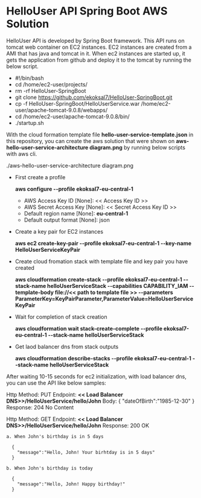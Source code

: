 # HelloUser API Spring Boot AWS Solution

HelloUser API is developed by Spring Boot framework. This API runs on tomcat web container on EC2 instances. EC2 instances are created from a AMI that has java and tomcat in it. When ec2 instances are started up, it gets the application from github and deploy it to the tomcat by running the below script.

- #!/bin/bash
- cd /home/ec2-user/projects/ 
- rm -rf HelloUser-SpringBoot 
- git clone https://github.com/ekoksal7/HelloUser-SpringBoot.git 
- cp -f HelloUser-SpringBoot/HelloUserService.war /home/ec2-user/apache-tomcat-9.0.8/webapps/ 
- cd /home/ec2-user/apache-tomcat-9.0.8/bin/ 
- ./startup.sh

With the cloud formation template file  **hello-user-service-template.json** in this repository, you can create the aws solution that were shown on **aws-hello-user-service-architecture diagram.png** by running below scripts with aws cli.

./aws-hello-user-service-architecture diagram.png

- First create a profile
  
    **aws configure --profile ekoksal7-eu-central-1**

    - AWS Access Key ID [None]: << Access Key ID >>
    - AWS Secret Access Key [None]: << Secret Access Key ID >>
    - Default region name [None]: **eu-central-1**
    - Default output format [None]: json
  
 - Create a key pair for EC2 instances
 
    **aws ec2 create-key-pair --profile ekoksal7-eu-central-1 --key-name HelloUserServiceKeyPair**
    
 - Create cloud fromation stack with template file and key pair you have created
 
    **aws cloudformation create-stack --profile ekoksal7-eu-central-1 --stack-name helloUserServiceStack --capabilities CAPABILITY_IAM --template-body file://<< path to template file >> --parameters ParameterKey=KeyPairParameter,ParameterValue=HelloUserServiceKeyPair**
  
  - Wait for completion of stack creation
  
    **aws cloudformation wait stack-create-complete --profile ekoksal7-eu-central-1  --stack-name helloUserServiceStack**
    
  - Get laod balancer dns from stack outputs
    
    **aws cloudformation describe-stacks --profile ekoksal7-eu-central-1 --stack-name helloUserServiceStack**
 
 After waiting 10-15 seconds for ec2 initialization, with load balancer dns, you can use the API like below samples:
 
 Http Method: PUT 
 Endpoint: **<< Load Balancer DNS>>/HelloUserService/hello/John**
 Body:
      {
        "dateOfBirth":"1985-12-30"
      }
 Response: 204 No Content
  
  
  
 Http Method: GET 
 Endpoint: **<< Load Balancer DNS>>/HelloUserService/hello/John**
 Response: 200 OK
 
    a. When John's birthday is in 5 days
      
      {
        "message":"Hello, John! Your birhtday is in 5 days"
      }
    
    b. When John's birthday is today
    
      {
        "message":"Hello, John! Happy birthday!"
      }
      
  
  
  
